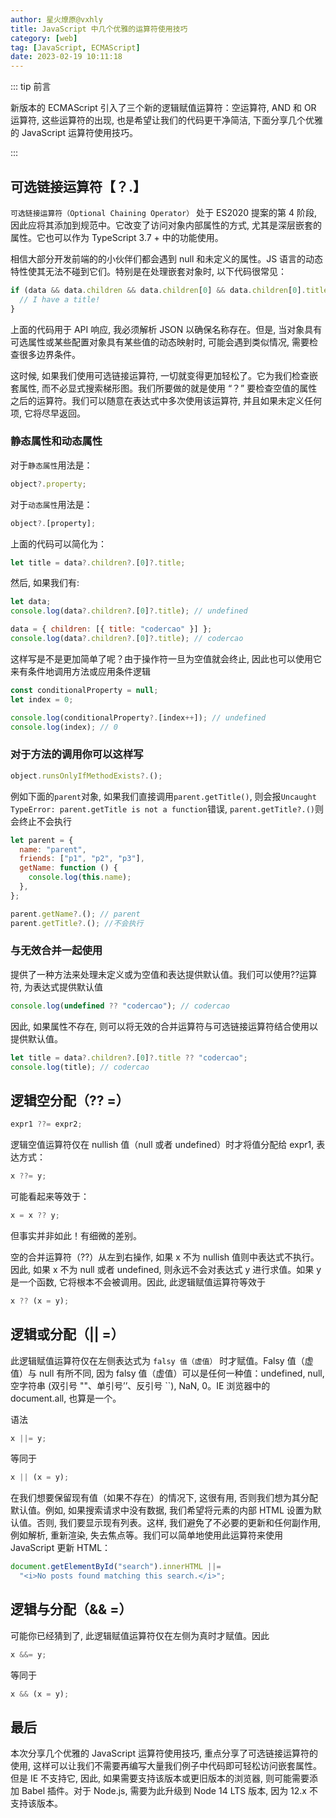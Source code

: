 ```yaml
---
author: 星火燎原@vxhly
title: JavaScript 中几个优雅的运算符使用技巧
category: [web]
tag: [JavaScript, ECMAScript]
date: 2023-02-19 10:11:18
---
```


::: tip 前言

新版本的 ECMAScript 引入了三个新的逻辑赋值运算符：空运算符, AND 和 OR 运算符, 这些运算符的出现, 也是希望让我们的代码更干净简洁, 下面分享几个优雅的 JavaScript 运算符使用技巧。

:::

<!-- more -->

## 可选链接运算符【？.】

`可选链接运算符（Optional Chaining Operator）` 处于 ES2020 提案的第 4 阶段, 因此应将其添加到规范中。它改变了访问对象内部属性的方式, 尤其是深层嵌套的属性。它也可以作为 TypeScript 3.7 + 中的功能使用。

相信大部分开发前端的的小伙伴们都会遇到 null 和未定义的属性。JS 语言的动态特性使其无法不碰到它们。特别是在处理嵌套对象时, 以下代码很常见：

```js
if (data && data.children && data.children[0] && data.children[0].title) {
  // I have a title!
}
```

上面的代码用于 API 响应, 我必须解析 JSON 以确保名称存在。但是, 当对象具有可选属性或某些配置对象具有某些值的动态映射时, 可能会遇到类似情况, 需要检查很多边界条件。

这时候, 如果我们使用可选链接运算符, 一切就变得更加轻松了。它为我们检查嵌套属性, 而不必显式搜索梯形图。我们所要做的就是使用 “？” 要检查空值的属性之后的运算符。我们可以随意在表达式中多次使用该运算符, 并且如果未定义任何项, 它将尽早返回。

### 静态属性和动态属性

对于`静态属性`用法是：

```js
object?.property;
```

对于`动态属性`用法是：

```js
object?.[property];
```

上面的代码可以简化为：

```js
let title = data?.children?.[0]?.title;
```

然后, 如果我们有:

```js
let data;
console.log(data?.children?.[0]?.title); // undefined

data = { children: [{ title: "codercao" }] };
console.log(data?.children?.[0]?.title); // codercao
```

这样写是不是更加简单了呢？由于操作符一旦为空值就会终止, 因此也可以使用它来有条件地调用方法或应用条件逻辑

```js
const conditionalProperty = null;
let index = 0;

console.log(conditionalProperty?.[index++]); // undefined
console.log(index); // 0
```

### 对于方法的调用你可以这样写

```js
object.runsOnlyIfMethodExists?.();
```

例如下面的`parent`对象, 如果我们直接调用`parent.getTitle()`, 则会报`Uncaught TypeError: parent.getTitle is not a function`错误, `parent.getTitle?.()`则会终止不会执行

```js
let parent = {
  name: "parent",
  friends: ["p1", "p2", "p3"],
  getName: function () {
    console.log(this.name);
  },
};

parent.getName?.(); // parent
parent.getTitle?.(); //不会执行
```

### 与无效合并一起使用

提供了一种方法来处理未定义或为空值和表达提供默认值。我们可以使用??运算符, 为表达式提供默认值

```js
console.log(undefined ?? "codercao"); // codercao
```

因此, 如果属性不存在, 则可以将无效的合并运算符与可选链接运算符结合使用以提供默认值。

```js
let title = data?.children?.[0]?.title ?? "codercao";
console.log(title); // codercao
```

## 逻辑空分配（?? =）

```js
expr1 ??= expr2;
```

逻辑空值运算符仅在 nullish 值（null 或者 undefined）时才将值分配给 expr1, 表达方式：

```js
x ??= y;
```

可能看起来等效于：

```js
x = x ?? y;
```

但事实并非如此！有细微的差别。

空的合并运算符（??）从左到右操作, 如果 x 不为 nullish 值则中表达式不执行。因此, 如果 x 不为 null 或者 undefined, 则永远不会对表达式 y 进行求值。如果 y 是一个函数, 它将根本不会被调用。因此, 此逻辑赋值运算符等效于

```js
x ?? (x = y);
```

## 逻辑或分配（|| =）

此逻辑赋值运算符仅在左侧表达式为 `falsy 值（虚值）` 时才赋值。Falsy 值（虚值）与 null 有所不同, 因为 falsy 值（虚值）可以是任何一种值：undefined, null, 空字符串 (双引号 ""、单引号’’、反引号 ``), NaN, 0。IE 浏览器中的 document.all, 也算是一个。

语法

```js
x ||= y;
```

等同于

```js
x || (x = y);
```

在我们想要保留现有值（如果不存在）的情况下, 这很有用, 否则我们想为其分配默认值。例如, 如果搜索请求中没有数据, 我们希望将元素的内部 HTML 设置为默认值。否则, 我们要显示现有列表。这样, 我们避免了不必要的更新和任何副作用, 例如解析, 重新渲染, 失去焦点等。我们可以简单地使用此运算符来使用 JavaScript 更新 HTML：

```js
document.getElementById("search").innerHTML ||=
  "<i>No posts found matching this search.</i>";
```

## 逻辑与分配（&& =）

可能你已经猜到了, 此逻辑赋值运算符仅在左侧为真时才赋值。因此

```js
x &&= y;
```

等同于

```js
x && (x = y);
```

## 最后

本次分享几个优雅的 JavaScript 运算符使用技巧, 重点分享了可选链接运算符的使用, 这样可以让我们不需要再编写大量我们例子中代码即可轻松访问嵌套属性。但是 IE 不支持它, 因此, 如果需要支持该版本或更旧版本的浏览器, 则可能需要添加 Babel 插件。对于 Node.js, 需要为此升级到 Node 14 LTS 版本, 因为 12.x 不支持该版本。
